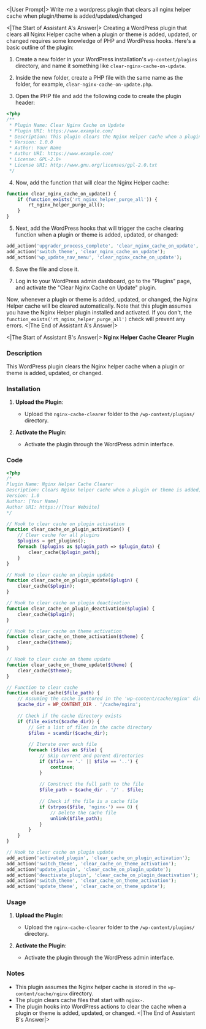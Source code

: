 <|User Prompt|>
Write me a wordpress plugin that clears all nginx helper cache when plugin/theme is added/updated/changed 

<|The Start of Assistant A's Answer|>
Creating a WordPress plugin that clears all Nginx Helper cache when a plugin or theme is added, updated, or changed requires some knowledge of PHP and WordPress hooks. Here's a basic outline of the plugin:

1. Create a new folder in your WordPress installation's `wp-content/plugins` directory, and name it something like `clear-nginx-cache-on-update`.

2. Inside the new folder, create a PHP file with the same name as the folder, for example, `clear-nginx-cache-on-update.php`.

3. Open the PHP file and add the following code to create the plugin header:

```php
<?php
/**
 * Plugin Name: Clear Nginx Cache on Update
 * Plugin URI: https://www.example.com/
 * Description: This plugin clears the Nginx Helper cache when a plugin or theme is added, updated, or changed.
 * Version: 1.0.0
 * Author: Your Name
 * Author URI: https://www.example.com/
 * License: GPL-2.0+
 * License URI: http://www.gnu.org/licenses/gpl-2.0.txt
 */
```

4. Now, add the function that will clear the Nginx Helper cache:

```php
function clear_nginx_cache_on_update() {
    if (function_exists('rt_nginx_helper_purge_all')) {
        rt_nginx_helper_purge_all();
    }
}
```

5. Next, add the WordPress hooks that will trigger the cache clearing function when a plugin or theme is added, updated, or changed:

```php
add_action('upgrader_process_complete', 'clear_nginx_cache_on_update', 10, 2);
add_action('switch_theme', 'clear_nginx_cache_on_update');
add_action('wp_update_nav_menu', 'clear_nginx_cache_on_update');
```

6. Save the file and close it.

7. Log in to your WordPress admin dashboard, go to the "Plugins" page, and activate the "Clear Nginx Cache on Update" plugin.

Now, whenever a plugin or theme is added, updated, or changed, the Nginx Helper cache will be cleared automatically. Note that this plugin assumes you have the Nginx Helper plugin installed and activated. If you don't, the `function_exists('rt_nginx_helper_purge_all')` check will prevent any errors.
<|The End of Assistant A's Answer|>

<|The Start of Assistant B's Answer|>
**Nginx Helper Cache Clearer Plugin**

### Description

This WordPress plugin clears the Nginx helper cache when a plugin or theme is added, updated, or changed.

### Installation

1. **Upload the Plugin**:
   - Upload the `nginx-cache-clearer` folder to the `/wp-content/plugins/` directory.

2. **Activate the Plugin**:
   - Activate the plugin through the WordPress admin interface.

### Code

```php
<?php
/*
Plugin Name: Nginx Helper Cache Clearer
Description: Clears Nginx helper cache when a plugin or theme is added, updated, or changed.
Version: 1.0
Author: [Your Name]
Author URI: https://[Your Website]
*/

// Hook to clear cache on plugin activation
function clear_cache_on_plugin_activation() {
    // Clear cache for all plugins
    $plugins = get_plugins();
    foreach ($plugins as $plugin_path => $plugin_data) {
        clear_cache($plugin_path);
    }
}

// Hook to clear cache on plugin update
function clear_cache_on_plugin_update($plugin) {
    clear_cache($plugin);
}

// Hook to clear cache on plugin deactivation
function clear_cache_on_plugin_deactivation($plugin) {
    clear_cache($plugin);
}

// Hook to clear cache on theme activation
function clear_cache_on_theme_activation($theme) {
    clear_cache($theme);
}

// Hook to clear cache on theme update
function clear_cache_on_theme_update($theme) {
    clear_cache($theme);
}

// Function to clear cache
function clear_cache($file_path) {
    // Assuming the cache is stored in the 'wp-content/cache/nginx' directory
    $cache_dir = WP_CONTENT_DIR . '/cache/nginx';
    
    // Check if the cache directory exists
    if (file_exists($cache_dir)) {
        // Get a list of files in the cache directory
        $files = scandir($cache_dir);
        
        // Iterate over each file
        foreach ($files as $file) {
            // Skip current and parent directories
            if ($file == '.' || $file == '..') {
                continue;
            }
            
            // Construct the full path to the file
            $file_path = $cache_dir . '/' . $file;
            
            // Check if the file is a cache file
            if (strpos($file, 'nginx-') === 0) {
                // Delete the cache file
                unlink($file_path);
            }
        }
    }
}

// Hook to clear cache on plugin update
add_action('activated_plugin', 'clear_cache_on_plugin_activation');
add_action('switch_theme', 'clear_cache_on_theme_activation');
add_action('update_plugin', 'clear_cache_on_plugin_update');
add_action('deactivate_plugin', 'clear_cache_on_plugin_deactivation');
add_action('switch_theme', 'clear_cache_on_theme_activation');
add_action('update_theme', 'clear_cache_on_theme_update');
```

### Usage

1. **Upload the Plugin**:
   - Upload the `nginx-cache-clearer` folder to the `/wp-content/plugins/` directory.

2. **Activate the Plugin**:
   - Activate the plugin through the WordPress admin interface.

### Notes

- This plugin assumes the Nginx helper cache is stored in the `wp-content/cache/nginx` directory.
- The plugin clears cache files that start with `nginx-`.
- The plugin hooks into WordPress actions to clear the cache when a plugin or theme is added, updated, or changed.
<|The End of Assistant B's Answer|>